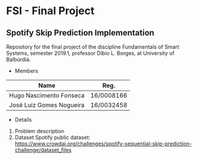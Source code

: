 # FSI - Final Project
## Spotify Skip Prediction Implementation

Repository for the final project of the discipline Fundamentals of Smart Systems, semester 2019.1, professor Díbio L. Borges, at University of Balbúrdia.

* Members 

| Name                     | Reg.       |
|--------------------------|------------|
| Hugo Nascimento Fonseca  | 16/0008166 |
| José Luiz Gomes Nogueira | 16/0032458 |

* Details
1.  Problem description
2.  Dataset
    Spotify public dataset: https://www.crowdai.org/challenges/spotify-sequential-skip-prediction-challenge/dataset_files
